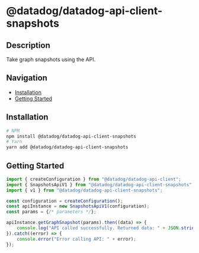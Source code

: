 # @datadog/datadog-api-client-snapshots

## Description

Take graph snapshots using the API.

## Navigation

- [Installation](#installation)
- [Getting Started](#getting-started)

## Installation

```sh
# NPM
npm install @datadog/datadog-api-client-snapshots
# Yarn
yarn add @datadog/datadog-api-client-snapshots
```

## Getting Started
```ts
import { createConfiguration } from "@datadog/datadog-api-client";
import { SnapshotsApiV1 } from "@datadog/datadog-api-client-snapshots";
import { v1 } from "@datadog/datadog-api-client-snapshots";

const configuration = createConfiguration();
const apiInstance = new SnapshotsApiV1(configuration);
const params = {/* parameters */};

apiInstance.getGraphSnapshot(params).then((data) => {
    console.log("API called successfully. Returned data: " + JSON.stringify(data));
}).catch((error) => {
    console.error("Error calling API: " + error);
});
```
